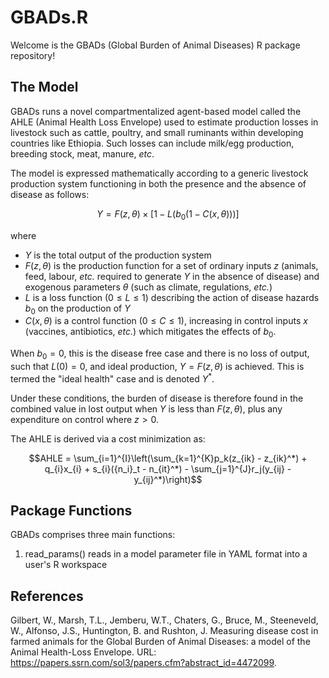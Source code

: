 # GBADs.R

Welcome is the GBADs (Global Burden of Animal Diseases) R package repository!

## The Model

GBADs runs a novel compartmentalized agent-based model called the AHLE (Animal Health Loss Envelope) used to estimate production losses in livestock such as cattle, poultry, and small ruminants within developing countries like Ethiopia. Such losses can include milk/egg production, breeding stock, meat, manure, *etc*.

The model is expressed mathematically according to a generic livestock production system functioning in both the presence and the absence of disease as follows:

```math
Y = F(z, \theta) \times [1 - L(b_0(1 - C(x, \theta)))]
```
where 

- $Y$ is the total output of the production system
- $F(z, \theta)$ is the production function for a set of ordinary inputs $z$ (animals, feed, labour, *etc.* required to generate $Y$ in the absence of disease) and exogenous parameters $\theta$ (such as climate, regulations, *etc.*)
- $L$ is a loss function ($0 \leq L \leq 1$) describing the action of disease hazards $b_0$ on the production of $Y$
- $C(x, \theta)$ is a control function ($0 \leq C \leq 1$), increasing in control inputs $x$ (vaccines, antibiotics, *etc.*) which mitigates the effects of $b_0$.

When $b_0 = 0$, this is the disease free case and there is no loss of output, such that $L(0) = 0$, and ideal production, $Y = F(z, \theta)$ is achieved. This is termed the "ideal health" case and is denoted $Y^*$.

Under these conditions, the burden of disease is therefore found in the combined value in lost output when $Y$ is less than $F(z, \theta)$, plus any expenditure on control where $z > 0$.

The AHLE is derived via a cost minimization as:

```math
AHLE = \sum_{i=1}^{I}\left(\sum_{k=1}^{K}p_k(z_{ik} - z_{ik}^*) + q_{i}x_{i} + s_{i}({n_i}_t - n_{it}^*) - \sum_{j=1}^{J}r_j(y_{ij} - y_{ij}^*)\right)
```

## Package Functions

GBADs comprises three main functions:

1.    read_params() reads in a model parameter file in YAML format into a user's R workspace 

## References

Gilbert, W., Marsh, T.L., Jemberu, W.T., Chaters, G., Bruce, M., Steeneveld, W., Alfonso, J.S., Huntington, B. and Rushton, J. Measuring disease cost in farmed animals for the Global Burden of Animal Diseases: a model of the Animal Health-Loss Envelope. URL: https://papers.ssrn.com/sol3/papers.cfm?abstract_id=4472099.
